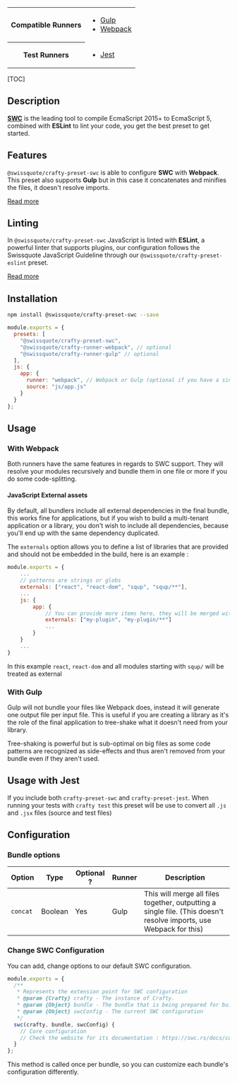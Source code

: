 <table>
<tr><th>Compatible Runners</th><td>

- [Gulp](05_Packages/02_crafty-runner-gulp.md)
- [Webpack](05_Packages/02_crafty-runner-webpack.md)

</td></tr>
<tr><th>Test Runners</th><td>

- [Jest](05_Packages/05_crafty-preset-jest.md)

</td></tr>
</table>

[TOC]

## Description

[**SWC**](https://swc.rs/) is the leading tool to compile EcmaScript 2015+ to EcmaScript 5, combined with **ESLint** to lint your code, you get the best preset to get started.

## Features

`@swissquote/crafty-preset-swc` is able to configure **SWC** with **Webpack**.
This preset also supports **Gulp** but in this case it concatenates and minifies the files, it doesn't resolve imports.

[Read more](./05_crafty-preset-babel/JavaScript_Features.md)

## Linting

In `@swissquote/crafty-preset-swc` JavaScript is linted with **ESLint**, a powerful linter that supports plugins, our configuration follows the Swissquote JavaScript Guideline through our `@swissquote/crafty-preset-eslint` preset.

[Read more](./05_crafty-preset-eslint/JavaScript_Linting.md)

## Installation

```bash
npm install @swissquote/crafty-preset-swc --save
```

```javascript
module.exports = {
  presets: [
    "@swissquote/crafty-preset-swc",
    "@swissquote/crafty-runner-webpack", // optional
    "@swissquote/crafty-runner-gulp" // optional
  ],
  js: {
    app: {
      runner: "webpack", // Webpack or Gulp (optional if you have a single runner defined)
      source: "js/app.js"
    }
  }
};
```

## Usage

### With Webpack

Both runners have the same features in regards to SWC support.
They will resolve your modules recursively and bundle them in one file or more if you do some code-splitting.

#### JavaScript External assets

By default, all bundlers include all external dependencies in the final bundle, this works fine for applications, but if you wish to build a multi-tenant application or a library, you don't wish to include all dependencies, because you'll end up with the same dependency duplicated.

The `externals` option allows you to define a list of libraries that are provided and should not be embedded in the build, here is an example :

```javascript
module.exports = {
    ...
    // patterns are strings or globs
    externals: ["react", "react-dom", "squp", "squp/**"],
    ...
    js: {
        app: {
            // You can provide more items here, they will be merged with the main list for this bundle
            externals: ["my-plugin", "my-plugin/**"]
            ...
        }
    }
    ...
}
```

In this example `react`, `react-dom` and all modules starting with `squp/` will be treated as external

### With Gulp

Gulp will not bundle your files like Webpack does, instead it will generate one output file per input file.
This is useful if you are creating a library as it's the role of the final application to tree-shake what it doesn't need from your library.

Tree-shaking is powerful but is sub-optimal on big files as some code patterns are recognized as side-effects and thus aren't removed from your bundle even if they aren't used.

## Usage with Jest

If you include both `crafty-preset-swc` and `crafty-preset-jest`.
When running your tests with `crafty test` this preset will be use to convert all `.js` and `.jsx` files (source and test files)

## Configuration

### Bundle options

| Option   | Type    | Optional ? | Runner | Description                                                                                                                     |
| -------- | ------- | ---------- | ------ | ------------------------------------------------------------------------------------------------------------------------------- |
| `concat` | Boolean | Yes        | Gulp   | This will merge all files together, outputting a single file. (This doesn't resolve imports, use Webpack for this) |

### Change SWC Configuration

You can add, change options to our default SWC configuration.

```javascript
module.exports = {
  /**
   * Represents the extension point for SWC configuration
   * @param {Crafty} crafty - The instance of Crafty.
   * @param {Object} bundle - The bundle that is being prepared for build (name, input, source, destination)
   * @param {Object} swcConfig - The current SWC configuration
   */
  swc(crafty, bundle, swcConfig) {
    // Core configuration
    // Check the website for its documentation : https://swc.rs/docs/configuring-swc
  }
};
```

This method is called once per bundle, so you can customize each bundle's configuration differently.
